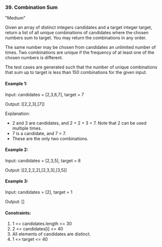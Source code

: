 ### 39. Combination Sum
"Medium"

Given an array of distinct integers candidates and a target integer target, return a list of all unique combinations of candidates where the chosen numbers sum to target. You may return the combinations in any order.

The same number may be chosen from candidates an unlimited number of times. Two combinations are unique if the frequency of at least one of the chosen numbers is different.

The test cases are generated such that the number of unique combinations that sum up to target is less than 150 combinations for the given input.

#### Example 1:

Input: candidates = [2,3,6,7], target = 7

Output: [[2,2,3],[7]]

Explanation:
* 2 and 3 are candidates, and 2 + 2 + 3 = 7. Note that 2 can be used multiple times.
* 7 is a candidate, and 7 = 7.
* These are the only two combinations.

#### Example 2:

Input: candidates = [2,3,5], target = 8

Output: [[2,2,2,2],[2,3,3],[3,5]]

#### Example 3:

Input: candidates = [2], target = 1

Output: []
 
#### Constraints:
1. 1 <= candidates.length <= 30
2. 2 <= candidates[i] <= 40
3. All elements of candidates are distinct.
4. 1 <= target <= 40
